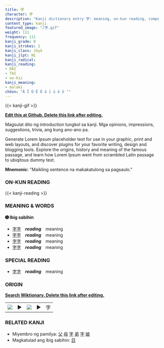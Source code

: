 ```yaml
---
title: 字
character: 字
description: "Kanji dictionary entry 字: meaning, on-kun reading, compounds, origin, related kanji"
content_type: kanji
featured_image: "/字.gif"
weight: 111
frequency: 111
kanji_grade: 0
kanji_strokes: 1
kanji_class: Jōyō
kanji_jlpt: N1
kanji_radical: 
kanji_reading: 
- DAI
- TAI
- oo-kii
kanji_meaning:
- malaki
chōon: "Ā Ī Ū Ē Ō ā ī ū ē ō ’"
---
```

[//]: # (Don't edit the line below. Kanji animated GIF code is automatically generated.)
{{< kanji-gif >}}

[//]: # (Edit below this line.)

**[Edit this at Github. Delete this link after editing.](https://github.com/tim0g/tim/tree/main/content/kanji/字/index.md)**

Magsulat dito ng introduction tungkol sa kanji. Mga opinions, impressions, suggestions, trivia, ang kung ano-ano pa.

Generate Lorem Ipsum placeholder text for use in your graphic, print and web layouts, and discover plugins for your favorite writing, design and blogging tools. Explore the origins, history and meaning of the famous passage, and learn how Lorem Ipsum went from scrambled Latin passage to ubiqitous dummy text.
 
**Mnemonic:** "Maikling sentence na makakatulong sa pagsaulo."

### ON-KUN READING

[//]: # (Don't edit the line below. ON-KUN READING code is automatically generated.)
{{< kanji-reading >}}

### MEANING & WORDS

#### ➊ **Ibig sabihin**
  - [字](../字)[字](../字)　***reading***　meaning
  - [字](../字)[字](../字)　***reading***　meaning
  - [字](../字)[字](../字)　***reading***　meaning
  - [字](../字)[字](../字)　***reading***　meaning

### SPECIAL READING
  - [字](../字)[字](../字)　***reading***　meaning

### ORIGIN

**[Search Wiktionary. Delete this link after editing.](https://wiktionary.org/wiki/字)**
<table class="kanji-table"><tr><td>
<img src="60px-字-bronze.svg.png">
</td><td>▶</td><td>
<img src="60px-字-oracle.svg.png">
</td><td>▶</td>
<td class="kanji-origin">字</td>
</tr></table>

### RELATED KANJI
- Miyembro ng pamilya: [父](../父) [母](../母) [字](../字) [弟](../弟) [字](../字) [娘](../娘)
- Magkatulad ang ibig sabihin: [日](../日)
